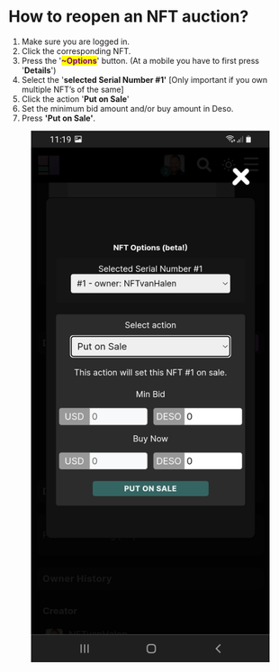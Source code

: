 # How to reopen an NFT auction?

1. Make sure you are logged in.
2. Click the corresponding NFT.
3. Press the '<mark style="color:purple;">**\~Options**</mark>' button. (At a mobile you have to first press '**Details**')
4. Select the '**selected Serial Number #1'** \[Only important if you own multiple NFT’s of the same]
5. Click the action '**Put on Sale**'&#x20;
6. Set the minimum bid amount and/or buy amount in Deso.
7. Press **'Put on Sale'**.

<figure><img src="../../.gitbook/assets/Put on Sale.jpg" alt=""><figcaption></figcaption></figure>
